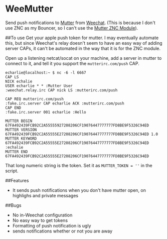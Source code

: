WeeMutter
=========

Send push notifications to [Mutter](https://www.mutterirc.com/) from
[Weechat](https://weechat.org/). (This is because I don't use
ZNC as my Bouncer, so I can't use the
[Mutter ZNC Module](https://bitbucket.org/jmclough/mutter-push/overview)).

##To use
Get your apple push token for mutter. I may eventually automate this,
but since Weechat's relay doesn't seem to have an easy way of adding
server CAPs, it can't be automated in the way that it is for the ZNC
module.

Open up a listening netcat/socat on your machine, add a server in mutter
to connect to it, and tell it you support the ```mutterirc.com/push``` CAP.

    echarlie@localhost:~ $ nc -6 -l 6667 
    CAP LS
    NICK echalie
    USER echarlie * * :Mutter User
    :weechat.relay.irc CAP nick LS :mutterirc.com/push

    CAP REQ mutterirc.com/push
    :fake.irc.server CAP echarlie ACK :mutterirc.com/push                                                         
    CAP END
    :fake.irc.server 001 echarlie :Hello
    
    MUTTER BEGIN 67FA492439FCB92C2A55555927208206CF19076447777777FD8BE9F5326C94ED
    MUTTER VERSION 67FA492439FCB92C2A55555E27208206CF19076447777777FD8BE9F5326C94ED 1.0
    MUTTER KEYWORD 67FA492439FCB92C2A55555E27208206CF19076447777777FD8BE9F5326C94ED :echalie
    MUTTER END 67FA492439FCB92C2A55555E27208206CF19076447777777FD8BE9F5326C94ED

That long numeric string is the token. Set it as ```MUTTER_TOKEN = ''``` in
the script.

##Features

- It sends push notifications when you don't have mutter open, on highlighs and private messages

##Bugs

- No in-Weechat configuration
- No easy way to get tokens
- Formatting of push notification is ugly
- sends notifications whether or not you are away

